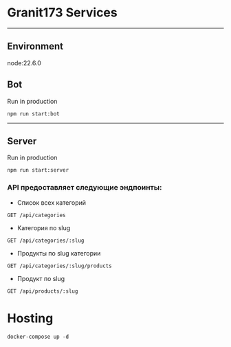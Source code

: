 # Granit173 Services

---

## Environment
node:22.6.0

## Bot

Run in production
```shell
npm run start:bot
```

---

## Server

Run in production
```shell
npm run start:server
```

### API предоставляет следующие эндпоинты:

- Cписок всех категорий
```http request
GET /api/categories
```

- Категория по slug
```http request
GET /api/categories/:slug
```

- Продукты по slug категории
```http request
GET /api/categories/:slug/products
```

- Продукт по slug
```http request
GET /api/products/:slug
```


# Hosting

```shell
docker-compose up -d
```

